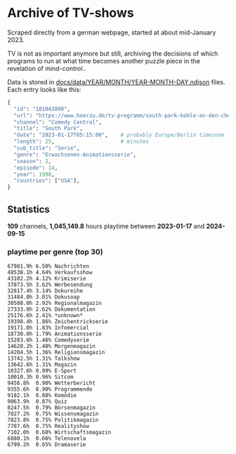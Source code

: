 # Archive of TV-shows

Scraped directly from a german webpage, started at about mid-January 2023.

TV is not as important anymore but still, archiving the decisions of which programs to run at what time
becomes another puzzle piece in the revelation of mind-control.. 

Data is stored in [docs/data/YEAR/MONTH/YEAR-MONTH-DAY.ndjson](docs/data/) files. 
Each entry looks like this:

```python
{
  "id": "181043890", 
  "url": "https://www.hoerzu.de/tv-programm/south-park-kohle-an-den-chefkoch/bid_181043890/", 
  "channel": "Comedy Central", 
  "title": "South Park", 
  "date": "2023-01-17T05:15:00",    # probably Europe/Berlin timezone 
  "length": 25,                     # minutes 
  "sub_title": "Serie", 
  "genre": "Erwachsenen-Animationsserie", 
  "season": 2, 
  "episode": 14, 
  "year": 1998, 
  "countries": ["USA"],
}
```

## Statistics

**109** channels, **1,045,149.8** hours playtime between **2023-01-17** and **2024-09-15**


### playtime per genre (top 30)

    67981.9h 6.50% Nachrichten
    48538.1h 4.64% Verkaufsshow
    43102.2h 4.12% Krimiserie
    37873.5h 3.62% Werbesendung
    32817.4h 3.14% Dokureihe
    31484.0h 3.01% Dokusoap
    30508.0h 2.92% Regionalmagazin
    27333.0h 2.62% Dokumentation
    25176.6h 2.41% *unknown*
    19398.4h 1.86% Zeichentrickserie
    19171.0h 1.83% Infomercial
    18730.0h 1.79% Animationsserie
    15283.6h 1.46% Comedyserie
    14628.2h 1.40% Morgenmagazin
    14204.5h 1.36% Religionsmagazin
    13742.5h 1.31% Talkshow
    13642.6h 1.31% Magazin
    10327.6h 0.99% E-Sport
    10010.3h 0.96% Sitcom
    9456.8h  0.90% Wetterbericht
    9355.6h  0.90% Programmende
    9182.1h  0.88% Komödie
    9063.9h  0.87% Quiz
    8247.5h  0.79% Börsenmagazin
    7827.2h  0.75% Wissensmagazin
    7823.8h  0.75% Politikmagazin
    7787.6h  0.75% Realityshow
    7102.0h  0.68% Wirtschaftsmagazin
    6880.1h  0.66% Telenovela
    6799.2h  0.65% Dramaserie

